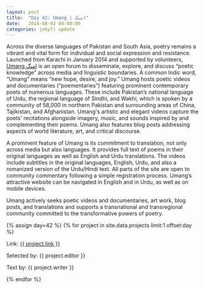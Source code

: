 ```yaml
---
layout: post
title:  "Day 42: Umang | امنگ"
date:   2014-08-02 04:00:00
categories: jekyll update
---
```


<!-- Remember to change the date above -->


Across the diverse languages of Pakistan and South Asia, poetry remains a vibrant and vital form for individual and social expression and resistance. Launched from Karachi in January 2014 and supported by volunteers, [Umang امنگ](http://umangpoetry.org) is an open forum to disseminate, explore, and discuss “poetic knowledge” across media and linguistic boundaries. A common Indic word, “Umang” means “new hope, desire, and joy.” Umang hosts poetic videos and documentaries (“poementaries”) featuring prominent contemporary poets of numerous languages. These include Pakistan’s national language of Urdu, the regional language of Sindhi, and Wakhi, which is spoken by a community of 58,000 in northern Pakistan and surrounding areas of China, Tajikistan, and Afghanistan. Umang's artistic and elegant videos capture the poets’ recitations alongside imagery, music, and sounds inspired by and complementing their poems. Umang also features blog posts addressing aspects of world literature, art, and critical discourse.

A prominent feature of Umang is its commitment to translation, not only across media but also languages. It provides full text of poems in their original languages as well as English and Urdu translations. The videos include subtitles in the original languages, English, Urdu, and also a romanized version of the Urdu/Hindi text. All parts of the site are open to community commentary following a simple registration process. Umang’s attractive website can be navigated in English and in Urdu, as well as on mobile devices. 

Umang actively seeks poetic videos and documentaries, art work, blog posts, and translations and supports a transnational and transregional community committed to the transformative powers of poetry.



<!-- Remember to assign the day -->
{% assign day=42 %}
{% for project in site.data.projects limit:1 offset:day %}
<p>Link: <a href="{{ project.link }}">{{ project.link }}</a></p>
<p>Selected by: {{ project.editor }}</p>
<p>Text by: {{ project.writer }}</p>
{% endfor %}
